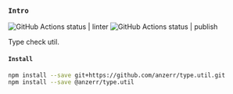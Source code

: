 
### `Intro`
![GitHub Actions status | linter](https://github.com/anzerr/type.util/workflows/linter/badge.svg)
![GitHub Actions status | publish](https://github.com/anzerr/type.util/workflows/publish/badge.svg)

Type check util.

#### `Install`
``` bash
npm install --save git+https://github.com/anzerr/type.util.git
npm install --save @anzerr/type.util
```

